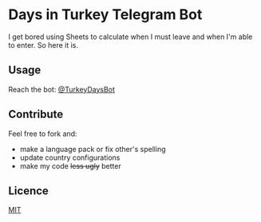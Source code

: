 # Days in Turkey Telegram Bot
I get bored using Sheets to calculate when I must leave and when I'm able to enter. So here it is.

## Usage
Reach the bot: [@TurkeyDaysBot](https://t.me/TurkeyDaysBot)

## Contribute
Feel free to fork and:  
- make a language pack or fix other's spelling
- update country configurations
- make my code ~~less ugly~~ better

## Licence
[MIT](https://opensource.org/licenses/MIT)